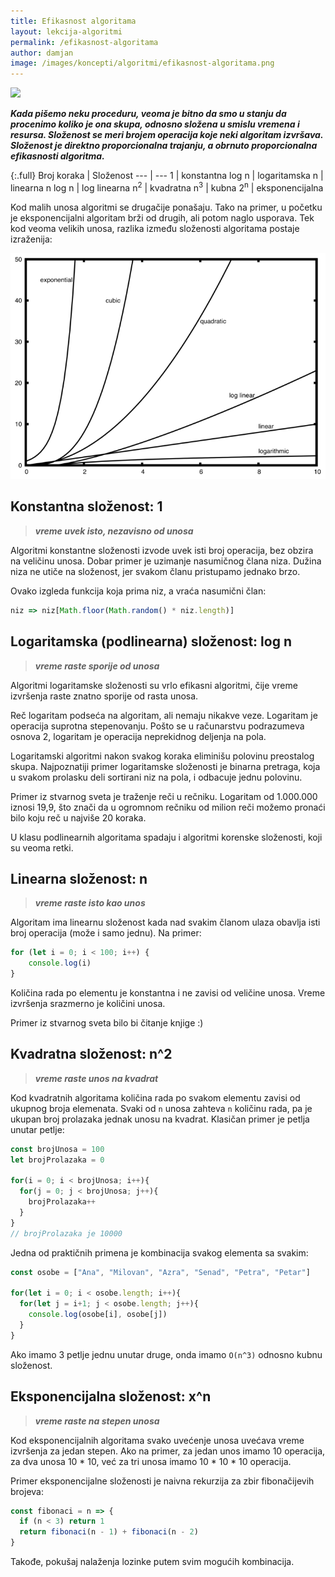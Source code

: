 ```yaml
---
title: Efikasnost algoritama
layout: lekcija-algoritmi
permalink: /efikasnost-algoritama
author: damjan
image: /images/koncepti/algoritmi/efikasnost-algoritama.png
---
```


![]({{page.image}})

***Kada pišemo neku proceduru, veoma je bitno da smo u stanju da procenimo koliko je ona skupa, odnosno složena u smislu vremena i resursa. Složenost se meri brojem operacija koje neki algoritam izvršava. Složenost je direktno proporcionalna trajanju, a obrnuto proporcionalna efikasnosti algoritma.***

{:.full}
Broj koraka | Složenost
--- | ---
1 | konstantna
log n | logaritamska
n | linearna
n log n | log linearna
n<sup>2</sup> | kvadratna
n<sup>3</sup> | kubna
2<sup>n</sup> | eksponencijalna

Kod malih unosa algoritmi se drugačije ponašaju. Tako na primer, u početku je eksponencijalni algoritam brži od drugih, ali potom naglo usporava. Tek kod veoma velikih unosa, razlika između složenosti algoritama postaje izraženija:

![](/images/koncepti/algoritmi/efikasnost-algoritama2.png)

## Konstantna složenost: 1
> ***vreme uvek isto, nezavisno od unosa***

Algoritmi konstantne složenosti izvode uvek isti broj operacija, bez obzira na veličinu unosa. Dobar primer je uzimanje nasumičnog člana niza. Dužina niza ne utiče na složenost, jer svakom članu pristupamo jednako brzo.

Ovako izgleda funkcija koja prima niz, a vraća nasumični član:

```js
niz => niz[Math.floor(Math.random() * niz.length)]
```

## Logaritamska (podlinearna) složenost: log n
> ***vreme raste sporije od unosa***

Algoritmi logaritamske složenosti su vrlo efikasni algoritmi, čije vreme izvršenja raste znatno sporije od rasta unosa.

Reč logaritam podseća na algoritam, ali nemaju nikakve veze. Logaritam je operacija suprotna stepenovanju. Pošto se u računarstvu podrazumeva osnova 2, logaritam je operacija neprekidnog deljenja na pola.

Logaritamski algoritmi nakon svakog koraka eliminišu polovinu preostalog skupa. Najpoznatiji primer logaritamske složenosti je binarna pretraga, koja u svakom prolasku deli sortirani niz na pola, i odbacuje jednu polovinu.

Primer iz stvarnog sveta je traženje reči u rečniku. Logaritam od 1.000.000 iznosi 19,9, što znači da u ogromnom rečniku od milion reči možemo pronaći bilo koju reč u najviše 20 koraka.

U klasu podlinearnih algoritama spadaju i algoritmi korenske složenosti, koji su veoma retki.

## Linearna složenost: n
> ***vreme raste isto kao unos***

Algoritam ima linearnu složenost kada nad svakim članom ulaza obavlja isti broj operacija (može i samo jednu). Na primer:

```js
for (let i = 0; i < 100; i++) {  
    console.log(i)
}
```

Količina rada po elementu je konstantna i ne zavisi od veličine unosa. Vreme izvršenja srazmerno je količini unosa.

Primer iz stvarnog sveta bilo bi čitanje knjige :)

## Kvadratna složenost: n^2
> ***vreme raste unos na kvadrat***

Kod kvadratnih algoritama količina rada po svakom elementu zavisi od ukupnog broja elemenata. Svaki od `n` unosa zahteva `n` količinu rada, pa je ukupan broj prolazaka jednak unosu na kvadrat. Klasičan primer je petlja unutar petlje:

```js
const brojUnosa = 100
let brojProlazaka = 0

for(i = 0; i < brojUnosa; i++){
  for(j = 0; j < brojUnosa; j++){
    brojProlazaka++
  }
}
// brojProlazaka je 10000
```

Jedna od praktičnih primena je kombinacija svakog elementa sa svakim:

```js
const osobe = ["Ana", "Milovan", "Azra", "Senad", "Petra", "Petar"]

for(let i = 0; i < osobe.length; i++){
  for(let j = i+1; j < osobe.length; j++){
    console.log(osobe[i], osobe[j])
  }
}
```

Ako imamo 3 petlje jednu unutar druge, onda imamo `O(n^3)` odnosno kubnu složenost.

## Eksponencijalna složenost: x^n
> ***vreme raste na stepen unosa***

Kod eksponencijalnih algoritama svako uvećenje unosa uvećava vreme izvršenja za jedan stepen. Ako na primer, za jedan unos imamo 10 operacija, za dva unosa 10 * 10, već za tri unosa imamo 10 * 10 * 10 operacija.

Primer eksponencijalne složenosti je naivna rekurzija za zbir fibonačijevih brojeva:

```js
const fibonaci = n => {
  if (n < 3) return 1
  return fibonaci(n - 1) + fibonaci(n - 2)
}
```

Takođe, pokušaj nalaženja lozinke putem svim mogućih kombinacija.
